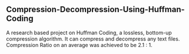 ## Compression-Decompression-Using-Huffman-Coding
A research based project on Huffman Coding, a lossless, bottom-up compression algorithm. It can compress and decompress any text files. Compression Ratio on an average was achieved to be 2.1 : 1.
